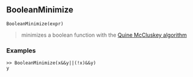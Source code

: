 ## BooleanMinimize

``` 
BooleanMinimize(expr)
``` 

> minimizes a boolean function with the [Quine McCluskey algorithm](http://en.wikipedia.org/wiki/Quine%E2%80%93McCluskey_algorithm)
 
### Examples
```
>> BooleanMinimize(x&&y||(!x)&&y)
y
``` 